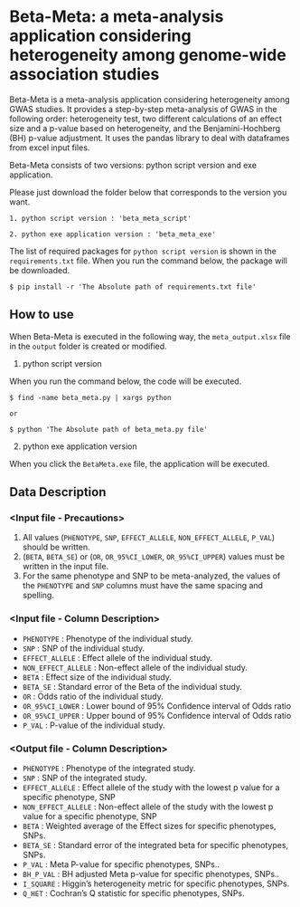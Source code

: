 # Beta-Meta: a meta-analysis application considering heterogeneity among genome-wide association studies

Beta-Meta is a meta-analysis application considering heterogeneity among GWAS studies. It provides a step-by-step meta-analysis of GWAS in the following order: heterogeneity test, two different calculations of an effect size and a p-value based on heterogeneity, and the Benjamini-Hochberg (BH) p-value adjustment. It uses the pandas library to deal with dataframes from excel input files.

Beta-Meta consists of two versions: python script version and exe application.

Please just download the folder below that corresponds to the version you want.
	
	1. python script version : 'beta_meta_script'
	
	2. python exe application version : 'beta_meta_exe'

The list of required packages for `python script version` is shown in the `requirements.txt` file. When you run the command below, the package will be downloaded.

	$ pip install -r 'The Absolute path of requirements.txt file'

## How to use

When Beta-Meta is executed in the following way, the `meta_output.xlsx` file in the `output` folder is created or modified.

1. python script version

When you run the command below, the code will be executed.

	$ find -name beta_meta.py | xargs python

	or

	$ python 'The Absolute path of beta_meta.py file'

2. python exe application version

When you click the `BetaMeta.exe` file, the application will be executed. 


## Data Description

### <Input file - Precautions>
1. All values (`PHENOTYPE`, `SNP`, `EFFECT_ALLELE`, `NON_EFFECT_ALLELE`, `P_VAL`) should be written.
2. (`BETA`, `BETA_SE`) or (`OR`, `OR_95%CI_LOWER`, `OR_95%CI_UPPER`) values must be written in the input file.
3. For the same phenotype and SNP to be meta-analyzed, the values of the `PHENOTYPE` and `SNP` columns must have the same spacing and spelling.


### <Input file - Column Description>

* `PHENOTYPE` : Phenotype of the individual study.	
* `SNP` : SNP of the individual study.
* `EFFECT_ALLELE` : Effect allele of the individual study.	
* `NON_EFFECT_ALLELE` : Non-effect allele of the individual study.	
* `BETA` : Effect size of the individual study.	
* `BETA_SE` : Standard error of the Beta of the individual study.	
* `OR` : Odds ratio of the individual study.	
* `OR_95%CI_LOWER` : Lower bound of 95% Confidence interval of Odds ratio	
* `OR_95%CI_UPPER` : Upper bound of 95% Confidence interval of Odds ratio  	
* `P_VAL` : P-value of the individual study.

### <Output file - Column Description>
	
* `PHENOTYPE` : Phenotype of the integrated study.
* `SNP` : SNP of the integrated study.
* `EFFECT_ALLELE` : Effect allele of the study with the lowest p value for a specific phenotype, SNP
* `NON_EFFECT_ALLELE` : Non-effect allele of the study with the lowest p value for a specific phenotype, SNP
* `BETA` : Weighted average of the Effect sizes for specific phenotypes, SNPs.
* `BETA_SE` : Standard error of the integrated beta for specific phenotypes, SNPs.
* `P_VAL` : Meta P-value for specific phenotypes, SNPs..
* `BH_P_VAL` : BH adjusted Meta p-value for specific phenotypes, SNPs..
* `I_SQUARE` : Higgin’s heterogeneity metric for specific phenotypes, SNPs.
* `Q_HET` : Cochran’s Q statistic for specific phenotypes, SNPs.
